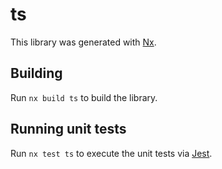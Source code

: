 # ts

This library was generated with [Nx](https://nx.dev).

## Building

Run `nx build ts` to build the library.

## Running unit tests

Run `nx test ts` to execute the unit tests via [Jest](https://jestjs.io).
